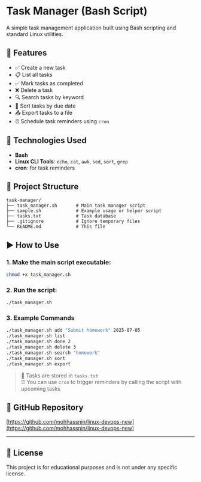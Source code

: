 # Task Manager (Bash Script)

A simple task management application built using Bash scripting and standard Linux utilities.

## 📌 Features

- ✅ Create a new task
- 📋 List all tasks
- ✅ Mark tasks as completed
- ❌ Delete a task
- 🔍 Search tasks by keyword
- 📅 Sort tasks by due date
- 📤 Export tasks to a file
- ⏰ Schedule task reminders using `cron`

## 🧰 Technologies Used

- **Bash**
- **Linux CLI Tools**: `echo`, `cat`, `awk`, `sed`, `sort`, `grep`
- **cron**: for task reminders

## 📁 Project Structure

```
task-manager/
├── task_manager.sh       # Main task manager script
├── sample.sh             # Example usage or helper script
├── tasks.txt             # Task database
├── .gitignore            # Ignore temporary files
└── README.md             # This file
```

## ▶️ How to Use

### 1. Make the main script executable:

```bash
chmod +x task_manager.sh
```

### 2. Run the script:

```bash
./task_manager.sh
```

### 3. Example Commands

```bash
./task_manager.sh add "Submit homework" 2025-07-05
./task_manager.sh list
./task_manager.sh done 2
./task_manager.sh delete 3
./task_manager.sh search "homework"
./task_manager.sh sort
./task_manager.sh export
```

> 📝 Tasks are stored in `tasks.txt`  
> ⏰ You can use `cron` to trigger reminders by calling the script with upcoming tasks

## 🐙 GitHub Repository

[https://github.com/mohhassnin/linux-devops-new](https://github.com/mohhassnin/linux-devops-new)

---

## 📄 License

This project is for educational purposes and is not under any specific license.

